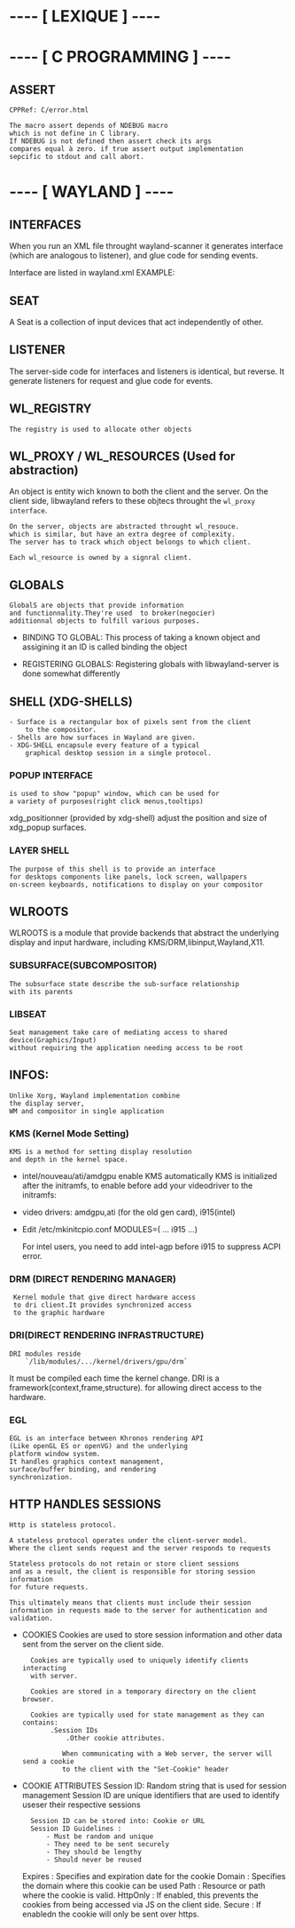 # ---- [ LEXIQUE ] ----

# ---- [ C PROGRAMMING ] ----
  ## ASSERT
    CPPRef: C/error.html

    The macro assert depends of NDEBUG macro
    which is not define in C library. 
    If NDEBUG is not defined then assert check its args
    compares equal à zero. if true assert output implementation
    sepcific to stdout and call abort.


# ---- [ WAYLAND ] ----
## INTERFACES
  When you run an XML file throught wayland-scanner
  it generates interface (which are analogous 
  to listener), and glue code for sending events.
  
  Interface are listed in wayland.xml
   EXAMPLE:
   	<interface name= "wl_surface" version="4">
	<request name="damage">
		<arg name="x" type="int">
	</request>

## SEAT
  A Seat is a collection of input devices that act independently of 
  other.

## LISTENER
  The server-side code for interfaces and listeners is identical, but reverse.
  It generate listeners for request and glue code for events.

## WL_REGISTRY
	The registry is used to allocate other objects

## WL_PROXY / WL_RESOURCES (Used for abstraction)
   An object is entity wich known to both the client and 
   the server.
	On the client side, libwayland refers to these objtecs 
	throught the `wl_proxy interface`.

	On the server, objects are abstracted throught wl_resouce.
	which is similar, but have an extra degree of complexity.
	The server has to track which object belongs to which client.

	Each wl_resource is owned by a signral client.

## GLOBALS 
	GlobalS are objects that provide information 
	and functionnality.They're used  to broker(negocier)
	additionnal objects to fulfill various purposes.
	
* BINDING TO GLOBAL:
  This process of taking a known object and assigining it 
  an ID is called binding the object

* REGISTERING GLOBALS:
  Registering globals with libwayland-server is done somewhat 
  differently

	
	
## SHELL (XDG-SHELLS)
	- Surface is a rectangular box of pixels sent from the client
		to the compositor.
	- Shells are how surfaces in Wayland are given.
	- XDG-SHELL encapsule every feature of a typical
	 	graphical desktop session in a single protocol.

### POPUP INTERFACE 
	is used to show "popup" window, which can be used for
	a variety of purposes(right click menus,tooltips)
  xdg_positionner (provided by xdg-shell) adjust
  the position and size of xdg_popup surfaces.
	
### LAYER SHELL
	The purpose of this shell is to provide an interface
	for desktops components like panels, lock screen, wallpapers
	on-screen keyboards, notifications to display on your compositor

## WLROOTS
WLROOTS is a module that provide backends 
	that abstract the underlying display and input 
	hardware, including KMS/DRM,libinput,Wayland,X11.
	
### SUBSURFACE(SUBCOMPOSITOR)
	The subsurface state describe the sub-surface relationship
	with its parents
### LIBSEAT
	Seat management take care of mediating access to shared device(Graphics/Input)
	without requiring the application needing access to be root
	
## INFOS:
	Unlike Xorg, Wayland implementation combine 
	the display server,
	WM and compositor in single application

### KMS (Kernel Mode Setting)
	KMS is a method for setting display resolution 
	and depth in the kernel space.

* intel/nouveau/ati/amdgpu enable KMS automatically
	KMS is initialized after the initramfs,
	to enable before add your videodriver to the 
	initramfs:

* video drivers:
	amdgpu,ati (for the old gen card), i915(intel)

* Edit /etc/mkinitcpio.conf
	MODULES=( ... i915 ...)

	For intel users, you need to add intel-agp before
	i915 to suppress ACPI error.

### DRM (DIRECT RENDERING MANAGER)
	 Kernel module that give direct hardware access
	 to dri client.It provides synchronized access
	 to the graphic hardware

### DRI(DIRECT RENDERING INFRASTRUCTURE)
	DRI modules reside 
		`/lib/modules/.../kernel/drivers/gpu/drm`

It must be compiled each time the kernel change.
DRI is a framework(context,frame,structure). 
for allowing direct access to
the hardware.

### EGL
	EGL is an interface between Khronos rendering API
	(Like openGL ES or openVG) and the underlying 
	platform window system.
	It handles graphics context management, 
	surface/buffer binding, and rendering 
	synchronization.

## HTTP HANDLES SESSIONS

	Http is stateless protocol.

	A stateless protocol operates under the client-server model.
	Where the client sends request and the server responds to requests

	Stateless protocols do not retain or store client sessions
	and as a result, the client is responsible for storing session information
	for future requests.

	This ultimately means that clients must include their session 
	information in requests made to the server for authentication and
	validation.

* COOKIES
    Cookies are used to store session information and other data
		sent from the server on the client side.

		Cookies are typically used to uniquely identify clients interacting
		with server.

		Cookies are stored in a temporary directory on the client browser.

		Cookies are typically used for state management as they can contains:
		     .Session IDs
				 .Other cookie attributes.

				When communicating with a Web server, the server will send a cookie 
				to the client with the "Set-Cookie" header

* COOKIE ATTRIBUTES
	Session ID:   Random string that is used for session management
		Session ID are unique identifiers that are used to
		identify useser their respective sessions

		Session ID can be stored into: Cookie or URL
		Session ID Guidelines :
			- Must be random and unique
			- They need to be sent securely
			- They should be lengthy
			- Should never be reused

	Expires   :		Specifies and expiration date for the cookie
	Domain    :   Specifies the domain where this cookie can be used
	Path      :   Resource or path where the cookie is valid.
	HttpOnly  :   If enabled, this prevents the cookies from being
	 				        accessed via JS on the client side.
	Secure 	  :   If enabledn the cookie will only be sent over https.




